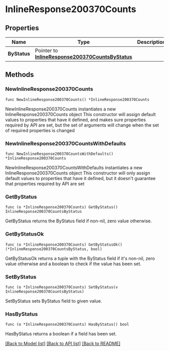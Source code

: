 # InlineResponse200370Counts

## Properties

Name | Type | Description | Notes
------------ | ------------- | ------------- | -------------
**ByStatus** | Pointer to [**InlineResponse200370CountsByStatus**](InlineResponse200370CountsByStatus.md) |  | [optional] 

## Methods

### NewInlineResponse200370Counts

`func NewInlineResponse200370Counts() *InlineResponse200370Counts`

NewInlineResponse200370Counts instantiates a new InlineResponse200370Counts object
This constructor will assign default values to properties that have it defined,
and makes sure properties required by API are set, but the set of arguments
will change when the set of required properties is changed

### NewInlineResponse200370CountsWithDefaults

`func NewInlineResponse200370CountsWithDefaults() *InlineResponse200370Counts`

NewInlineResponse200370CountsWithDefaults instantiates a new InlineResponse200370Counts object
This constructor will only assign default values to properties that have it defined,
but it doesn't guarantee that properties required by API are set

### GetByStatus

`func (o *InlineResponse200370Counts) GetByStatus() InlineResponse200370CountsByStatus`

GetByStatus returns the ByStatus field if non-nil, zero value otherwise.

### GetByStatusOk

`func (o *InlineResponse200370Counts) GetByStatusOk() (*InlineResponse200370CountsByStatus, bool)`

GetByStatusOk returns a tuple with the ByStatus field if it's non-nil, zero value otherwise
and a boolean to check if the value has been set.

### SetByStatus

`func (o *InlineResponse200370Counts) SetByStatus(v InlineResponse200370CountsByStatus)`

SetByStatus sets ByStatus field to given value.

### HasByStatus

`func (o *InlineResponse200370Counts) HasByStatus() bool`

HasByStatus returns a boolean if a field has been set.


[[Back to Model list]](../README.md#documentation-for-models) [[Back to API list]](../README.md#documentation-for-api-endpoints) [[Back to README]](../README.md)


